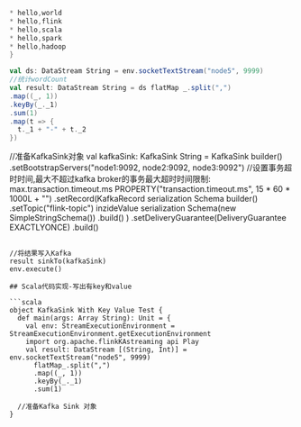 ```scala
* hello,world
* hello,flink
* hello,scala
* hello,spark
* hello,hadoop
}

val ds: DataStream String = env.socketTextStream("node5", 9999)
//统计wordCount
val result: DataStream String = ds flatMap _.split(",")
.map((_, 1))
.keyBy(_._1)
.sum(1)
.map(t => {
  t._1 + "-" + t._2
})
```

//准备KafkaSink对象
val kafkaSink: KafkaSink String = KafkaSink builder()
.setBootstrapServers("node1:9092, node2:9092, node3:9092")
//设置事务超时时间,最大不超过kafka broker的事务最大超时时间限制: max.transaction.timeout.ms
 PROPERTY("transaction.timeout.ms", 15 * 60 * 1000L + "")
.setRecord(KafkaRecord serialization Schema builder()
.setTopic("flink-topic")
inzideValue serialization Schema(new SimpleStringSchema())
.build()
)
.setDeliveryGuarantee(DeliveryGuarantee EXACTLYONCE)
.build()
```

//将结果写入Kafka
result sinkTo(kafkaSink)
env.execute()

## Scala代码实现-写出有key和value

```scala
object KafkaSink With Key Value Test {
  def main(args: Array String): Unit = {
    val env: StreamExecutionEnvironment = StreamExecutionEnvironment.getExecutionEnvironment
    import org.apache.flinkKAstreaming api Play
    val result: DataStream [(String, Int)] = env.socketTextStream("node5", 9999)
      flatMap_.split(",")
      .map((_, 1))
      .keyBy(_._1)
      .sum(1)

  //准备Kafka Sink 对象
}
```